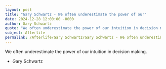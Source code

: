 ```yaml
---
layout: post
title: "Gary Schwartz - We often underestimate the power of our"
date: 2024-12-28 12:00:00 -0000
author: Gary Schwartz
quote: "We often underestimate the power of our intuition in decision making."
subject: Afterlife
permalink: /Afterlife/Gary Schwartz/Gary Schwartz - We often underestimate the power of our
---
```


We often underestimate the power of our intuition in decision making.

- Gary Schwartz
